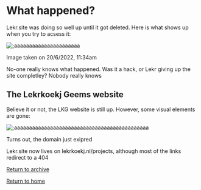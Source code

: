 # What happened? 

Lekr.site was doing so well up until it got deleted. Here is what shows up when you try to acsess it:


![;aaaaaaaaaaaaaaaaaaaaaa](https://user-images.githubusercontent.com/105518107/174583922-1e945771-7b1d-42f7-a72e-c16601cb907d.PNG)

Image taken on 20/6/2022, 11:34am

No-one really knows what happened. Was it a hack, or Lekr giving up the site completley? Nobody really knows

## The Lekrkoekj Geems website

Believe it or not, the LKG website is still up. However, some visual elements are gone:

![;aaaaaaaaaaaaaaaaaaaaaaaaaaaaaaaaaaaaaaaaaaaaa](https://user-images.githubusercontent.com/105518107/174585058-91685dbb-d60b-4470-92a9-8bb51a6cdbf4.PNG)

Turns out, the domain just exipred

Lekr.site now lives on lekrkoekj.nl/projects, although most of the links redirect to a 404


<a href="/lekr.site">Return to archive</a>

<a href="https://bluekoekj.github.io/">Return to home</a>
